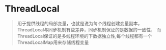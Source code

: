 # ThreadLocal
> 用于提供线程的局部变量，也就是说为每个线程创建变量副本，ThreadLocal与同步机制有些差异，同步机制保证的是数据的一致性，
> 而ThreadLocal保证的是多线程环境的下数据独立性,每个线程都有一个ThreadLocalMap用来存储线程变量
